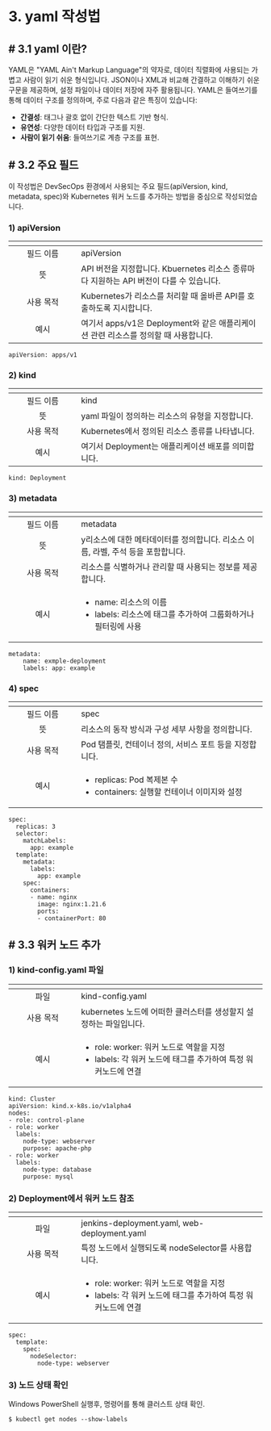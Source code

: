 # 3. yaml 작성법

## # 3.1 yaml 이란?

YAML은 "YAML Ain't Markup Language"의 약자로, 데이터 직렬화에 사용되는 가볍고 사람이 읽기 쉬운 형식입니다. JSON이나 XML과 비교해 간결하고 이해하기 쉬운 구문을 제공하며, 설정 파일이나 데이터 저장에 자주 활용됩니다. YAML은 들여쓰기를 통해 데이터 구조를 정의하며, 주로 다음과 같은 특징이 있습니다:

* **간결성**: 태그나 괄호 없이 간단한 텍스트 기반 형식.
* **유연성**: 다양한 데이터 타입과 구조를 지원.
* **사람이 읽기 쉬움**: 들여쓰기로 계층 구조를 표현.

## # 3.2 주요 필드

이 작성법은 DevSecOps 환경에서 사용되는 주요 필드(apiVersion, kind, metadata, spec)와 Kubernetes 워커 노드를 추가하는 방법을 중심으로 작성되었습니다.

### 1) apiVersion

<table data-header-hidden><thead><tr><th width="120" align="center"></th><th></th></tr></thead><tbody><tr><td align="center">필드 이름</td><td>apiVersion</td></tr><tr><td align="center">뜻</td><td>API 버전을 지정합니다. Kbuernetes 리소스 종류마다 지원하는 API 버전이 다를 수 있습니다.</td></tr><tr><td align="center">사용 목적</td><td>Kubernetes가 리소스를 처리할 때 올바른 API를 호출하도록 지시합니다.</td></tr><tr><td align="center">예시</td><td>여기서 apps/v1은 Deployment와 같은 애플리케이션 관련 리소스를 정의할 때 사용합니다.</td></tr></tbody></table>

```
apiVersion: apps/v1
```

### 2) kind

<table data-header-hidden><thead><tr><th width="120" align="center"></th><th></th></tr></thead><tbody><tr><td align="center">필드 이름</td><td>kind</td></tr><tr><td align="center">뜻</td><td>yaml 파일이 정의하는 리소스의 유형을 지정합니다.</td></tr><tr><td align="center">사용 목적</td><td>Kubernetes에서 정의된 리소스 종류를 나타냅니다.</td></tr><tr><td align="center">예시</td><td>여기서 Deployment는 애플리케이션 배포를 의미합니다.</td></tr></tbody></table>

```
kind: Deployment
```

### 3) metadata

<table data-header-hidden><thead><tr><th width="120" align="center"></th><th></th></tr></thead><tbody><tr><td align="center">필드 이름</td><td>metadata</td></tr><tr><td align="center">뜻</td><td>y리소스에 대한 메타데이터를 정의합니다. 리소스 이름, 라벨, 주석 등을 포함합니다.</td></tr><tr><td align="center">사용 목적</td><td>리소스를 식별하거나 관리할 때 사용되는 정보를 제공합니다.</td></tr><tr><td align="center">예시</td><td><ul><li>name: 리소스의 이름</li><li>labels: 리소스에 태그를 추가하여 그룹화하거나 필터링에 사용</li></ul></td></tr></tbody></table>

```
metadata:
	name: exmple-deployment
	labels: app: example
```

### 4) spec

<table data-header-hidden><thead><tr><th width="120" align="center"></th><th></th></tr></thead><tbody><tr><td align="center">필드 이름</td><td>spec</td></tr><tr><td align="center">뜻</td><td>리소스의 동작 방식과 구성 세부 사항을 정의합니다.</td></tr><tr><td align="center">사용 목적</td><td>Pod 탬플릿, 컨테이너 정의, 서비스 포트 등을 지정합니다.</td></tr><tr><td align="center">예시</td><td><ul><li>replicas: Pod 복제본 수</li><li>containers: 실행할 컨테이너 이미지와 설정</li></ul></td></tr></tbody></table>

```
spec:
  replicas: 3
  selector:
    matchLabels:
      app: example
  template:
    metadata:
      labels:
        app: example
    spec:
      containers:
      - name: nginx
        image: nginx:1.21.6
        ports:
        - containerPort: 80
```



## # 3.3 워커 노드 추가

### 1) kind-config.yaml 파일

<table data-header-hidden><thead><tr><th width="120" align="center"></th><th></th></tr></thead><tbody><tr><td align="center">파일</td><td>kind-config.yaml</td></tr><tr><td align="center">사용 목적</td><td>kubernetes 노드에 어떠한 클러스터를 생성할지 설정하는 파일입니다.</td></tr><tr><td align="center">예시</td><td><ul><li>role: worker: 워커 노드로 역할을 지정</li><li>labels: 각 워커 노드에 태그를 추가하여 특정 워커노드에 연결</li></ul></td></tr></tbody></table>

```
kind: Cluster
apiVersion: kind.x-k8s.io/v1alpha4
nodes:
- role: control-plane
- role: worker
  labels:
    node-type: webserver
    purpose: apache-php
- role: worker
  labels:
    node-type: database
    purpose: mysql
```

### 2) Deployment에서 워커 노드 참조

<table data-header-hidden><thead><tr><th width="120" align="center"></th><th></th></tr></thead><tbody><tr><td align="center">파일</td><td>jenkins-deployment.yaml, web-deployment.yaml</td></tr><tr><td align="center">사용 목적</td><td>특정 노드에서 실행되도록 nodeSelector를 사용합니다.</td></tr><tr><td align="center">예시</td><td><ul><li>role: worker: 워커 노드로 역할을 지정</li><li>labels: 각 워커 노드에 태그를 추가하여 특정 워커노드에 연결</li></ul></td></tr></tbody></table>

```
spec:
  template:
    spec:
      nodeSelector:
        node-type: webserver
```

### 3) 노드 상태 확인

Windows PowerShell 실행후, 명령어를 통해 클러스트 상태 확인.

```
$ kubectl get nodes --show-labels
```
